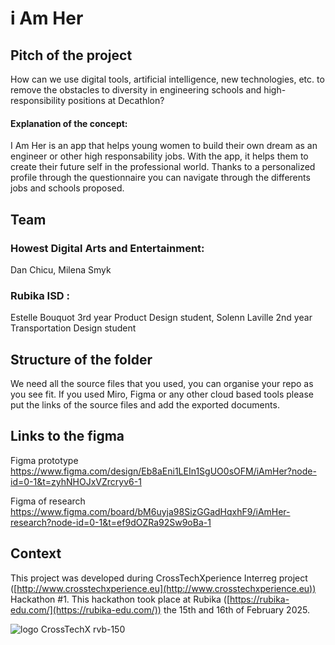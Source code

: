# i Am Her

## Pitch of the project
How can we use digital tools, artificial intelligence, new technologies, etc. to remove the obstacles to diversity in engineering schools and high-responsibility positions at Decathlon?

#### Explanation of the concept:
I Am Her is an app that helps young women to build their own dream as an engineer or other high responsability jobs. With the app, it helps them to create their future self in the professional world. Thanks to a personalized profile through the questionnaire you can navigate through the differents jobs and schools proposed.

## Team

### Howest Digital Arts and Entertainment:
Dan Chicu,
Milena Smyk
### Rubika ISD :
Estelle Bouquot 3rd year Product Design student,
Solenn Laville 2nd year Transportation Design student

## Structure of the folder

We need all the source files that you used, you can organise your repo as you see fit.
If you used Miro, Figma or any other cloud based tools please put the links of the source files and add the exported documents.

## Links to the figma
Figma prototype
https://www.figma.com/design/Eb8aEni1LEIn1SgUO0sOFM/iAmHer?node-id=0-1&t=zyhNHOJxVZrcryv6-1

Figma of research
https://www.figma.com/board/bM6uyja98SizGGadHqxhF9/iAmHer-research?node-id=0-1&t=ef9dOZRa92Sw9oBa-1

## Context

This project was developed during CrossTechXperience Interreg project ([http://www.crosstechxperience.eu](http://www.crosstechxperience.eu)) Hackathon #1.
This hackathon took place at Rubika ([https://rubika-edu.com/](https://rubika-edu.com/)) the 15th and 16th of February 2025.

![logo CrossTechX rvb-150](https://github.com/user-attachments/assets/b2c622b3-c234-462a-a646-c7f3380c91bd)
